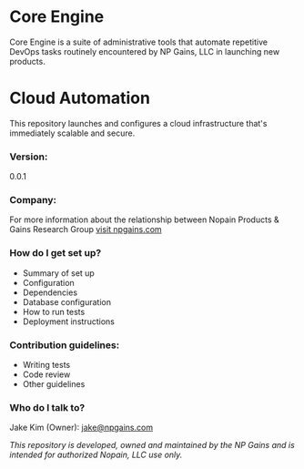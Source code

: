 # Core Engine #

Core Engine is a suite of administrative tools that automate repetitive DevOps tasks routinely encountered by NP Gains, LLC in launching new products.

# Cloud Automation #

This repository launches and configures a cloud infrastructure that's immediately scalable and secure.

### Version: ###

0.0.1

### Company: ###

For more information about the relationship between Nopain Products & Gains Research Group [visit npgains.com](https://npgains.com)

### How do I get set up? ###

* Summary of set up
* Configuration
* Dependencies
* Database configuration
* How to run tests
* Deployment instructions

### Contribution guidelines: ###

* Writing tests
* Code review
* Other guidelines

### Who do I talk to? ###

Jake Kim (Owner): jake@npgains.com

*This repository is developed, owned and maintained by the NP Gains and is intended for authorized Nopain, LLC use only.*